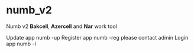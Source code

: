 # numb_v2

Numb v2 <b>Bakcell</b>, <b>Azercell</b> and <b>Nar</b> work tool

Update app
numb -up
Register app
numb -reg
please contact admin 
Login app
numb -l

